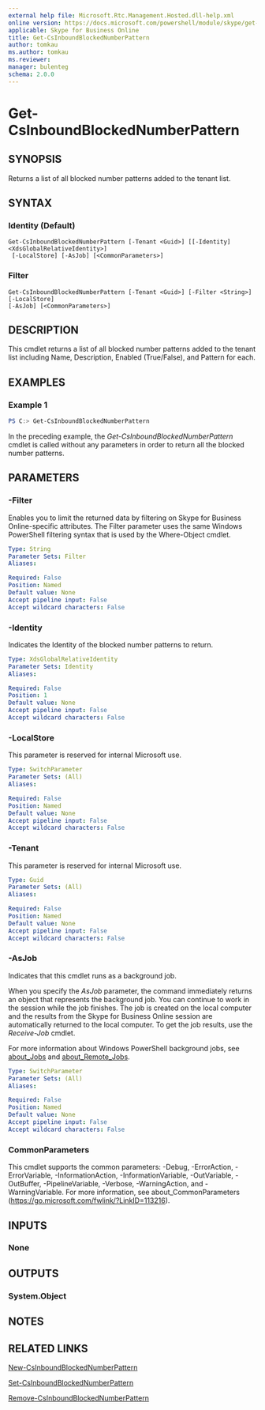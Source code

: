 ```yaml
---
external help file: Microsoft.Rtc.Management.Hosted.dll-help.xml 
online version: https://docs.microsoft.com/powershell/module/skype/get-csinboundblockednumberpattern
applicable: Skype for Business Online 
title: Get-CsInboundBlockedNumberPattern 
author: tomkau
ms.author: tomkau
ms.reviewer:
manager: bulenteg
schema: 2.0.0 
---
```


# Get-CsInboundBlockedNumberPattern

## SYNOPSIS
Returns a list of all blocked number patterns added to the tenant list.

## SYNTAX

### Identity (Default)
```
Get-CsInboundBlockedNumberPattern [-Tenant <Guid>] [[-Identity] <XdsGlobalRelativeIdentity>]
 [-LocalStore] [-AsJob] [<CommonParameters>]
```

### Filter
```
Get-CsInboundBlockedNumberPattern [-Tenant <Guid>] [-Filter <String>] [-LocalStore]
[-AsJob] [<CommonParameters>]
```

## DESCRIPTION
This cmdlet returns a list of all blocked number patterns added to the tenant list including Name, Description, Enabled (True/False), and Pattern for each.

## EXAMPLES

### Example 1
```powershell
PS C:> Get-CsInboundBlockedNumberPattern
```

In the preceding example, the *Get-CsInboundBlockedNumberPattern* cmdlet is called without any parameters in order to return all the blocked number patterns.

## PARAMETERS

### -Filter
Enables you to limit the returned data by filtering on Skype for Business Online-specific attributes. The Filter parameter uses the same Windows PowerShell filtering syntax that is used by the Where-Object cmdlet.

```yaml
Type: String
Parameter Sets: Filter
Aliases:

Required: False
Position: Named
Default value: None
Accept pipeline input: False
Accept wildcard characters: False
```

### -Identity
Indicates the Identity of the blocked number patterns to return.

```yaml
Type: XdsGlobalRelativeIdentity
Parameter Sets: Identity
Aliases:

Required: False
Position: 1
Default value: None
Accept pipeline input: False
Accept wildcard characters: False
```

### -LocalStore
This parameter is reserved for internal Microsoft use.

```yaml
Type: SwitchParameter
Parameter Sets: (All)
Aliases:

Required: False
Position: Named
Default value: None
Accept pipeline input: False
Accept wildcard characters: False
```

### -Tenant
This parameter is reserved for internal Microsoft use.

```yaml
Type: Guid
Parameter Sets: (All)
Aliases:

Required: False
Position: Named
Default value: None
Accept pipeline input: False
Accept wildcard characters: False
```

### -AsJob
Indicates that this cmdlet runs as a background job.

When you specify the *AsJob* parameter, the command immediately returns an object that represents the background job. You can continue to work in the session while the job finishes. The job is created on the local computer and the results from the Skype for Business Online session are automatically returned to the local computer. To get the job results, use the *Receive-Job* cmdlet.

For more information about Windows PowerShell background jobs, see [about_Jobs](https://docs.microsoft.com/en-us/powershell/module/microsoft.powershell.core/about/about_jobs?view=powershell-6) and [about_Remote_Jobs](https://docs.microsoft.com/en-us/powershell/module/microsoft.powershell.core/about/about_remote_jobs?view=powershell-6).

```yaml
Type: SwitchParameter
Parameter Sets: (All)
Aliases:

Required: False
Position: Named
Default value: None
Accept pipeline input: False
Accept wildcard characters: False
```

### CommonParameters
This cmdlet supports the common parameters: -Debug, -ErrorAction, -ErrorVariable, -InformationAction, -InformationVariable, -OutVariable, -OutBuffer, -PipelineVariable, -Verbose, -WarningAction, and -WarningVariable. For more information, see about_CommonParameters (https://go.microsoft.com/fwlink/?LinkID=113216).

## INPUTS

### None

## OUTPUTS

### System.Object
## NOTES

## RELATED LINKS

[New-CsInboundBlockedNumberPattern](New-CsInboundBlockedNumberPattern.md)

[Set-CsInboundBlockedNumberPattern](Set-CsInboundBlockedNumberPattern.md)

[Remove-CsInboundBlockedNumberPattern](Remove-CsInboundBlockedNumberPattern.md)
